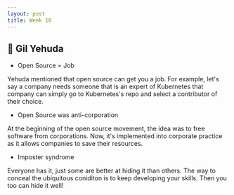 ```yaml
---
layout: post
title: Week 10
---
```


:microphone: Gil Yehuda
---

- Open Source = Job

Yehuda mentioned that open source can get you a job. For example, let's say a company needs someone that is an expert of Kubernetes that company can simply go to Kubernetes's repo and select a contributor of their choice. 

- Open Source was anti-corporation

At the beginning of the open source movement, the idea was to free software from corporations. Now, it's implemented into corporate practice as it allows companies to save their resources.

- Imposter syndrome

Everyone has it, just some are better at hiding it than others. The way to conceal the ubiquitous coniditon is to keep developing your skills. Then you too can hide it well!
